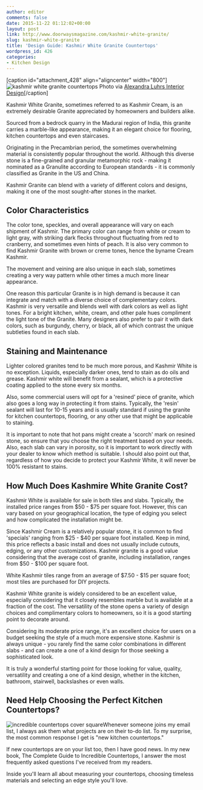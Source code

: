 ```yaml
---
author: editor
comments: false
date: 2015-11-22 01:12:02+00:00
layout: post
link: http://www.doorwaysmagazine.com/kashmir-white-granite/
slug: kashmir-white-granite
title: 'Design Guide: Kashmir White Granite Countertops'
wordpress_id: 426
categories:
- Kitchen Design
---
```


[caption id="attachment_428" align="aligncenter" width="800"]![kashmir white granite countertops](http://www.doorwaysmagazine.com/wp-content/uploads/kashmir_white_granite_countertops.jpg) Photo via [Alexandra Luhrs Interior Design](http://www.aluhrsinteriordesign.com/)[/caption]

Kashmir White Granite, sometimes referred to as Kashmir Cream, is an extremely desirable Granite appreciated by homeowners and builders alike. 

Sourced from a bedrock quarry in the Madurai region of India, this granite carries a marble-like appearance, making it an elegant choice for flooring, kitchen countertops and even staircases.  

Originating in the Precambrian period, the sometimes overwhelming material is consistently popular throughout the world. Although this diverse stone is a fine-grained and granular metamorphic rock - making it nominated as a Granulite according to European standards - it is commonly classified as Granite in the US and China. 

Kashmir Granite can blend with a variety of different colors and designs, making it one of the most sought-after stones in the market. 



## Color Characteristics



The color tone, speckles, and overall appearance will vary on each shipment of Kashmir. The primary color can range from white or cream to light gray, with striking dark flecks throughout fluctuating from red to cranberry, and sometimes even hints of peach. It is also very common to find Kashmir Granite with brown or creme tones, hence the byname Cream Kashmir.  

The movement and veining are also unique in each slab, sometimes creating a very way pattern while other times a much more linear appearance. 

One reason this particular Granite is in high demand is because it can integrate and match with a diverse choice of complementary colors.  Kashmir is very versatile and blends well with dark colors as well as light tones.  For a bright kitchen, white, cream, and other pale hues compliment the light tone of the Granite.  Many designers also prefer to pair it with dark colors, such as burgundy, cherry, or black, all of which contrast the unique subtleties found in each slab.



## Staining and Maintenance



Lighter colored granites tend to be much more porous, and Kashmir White is no exception. Liquids, especially darker ones, tend to stain as do oils and grease. Kashmir white will benefit from a sealant, which is a protective coating applied to the stone every six months.  

Also, some commercial users will opt for a 'resined' piece of granite, which also goes a long way in protecting it from stains. Typically, the 'resin' sealant will last for 10-15 years and is usually standard if using the granite for kitchen countertops, flooring, or any other use that might be applicable to staining. 

It is important to note that hot pans might create a 'scorch' mark on resined stone, so ensure that you choose the right treatment based on your needs.  Also, each slab can vary in porosity, so it is important to work directly with your dealer to know which method is suitable.  I should also point out that, regardless of how you decide to protect your Kashmir White, it will never be 100% resistant to stains. 



## How Much Does Kashmire White Granite Cost?



Kashmir White is available for sale in both tiles and slabs. Typically, the installed price ranges from $50 - $75 per square foot. However, this can vary based on your geographical location, the type of edging you select and how complicated the installation might be. 

Since Kashmir Cream is a relatively popular stone, it is common to find 'specials' ranging from $25 - $40 per square foot installed.  Keep in mind, this price reflects a basic install and does not usually include cutouts, edging, or any other customizations. Kashmir granite is a good value considering that the average cost of granite, including installation, ranges from $50 - $100 per square foot.  

White Kashmir tiles range from an average of $7.50 - $15 per square foot; most tiles are purchased for DIY projects. 

Kashmir White granite is widely considered to be an excellent value, especially considering that it closely resembles marble but is available at a fraction of the cost.  The versatility of the stone opens a variety of design choices and complimentary colors to homeowners, so it is a good starting point to decorate around. 

Considering its moderate price range, it's an excellent choice for users on a budget seeking the style of a much more expensive stone. Kashmir is always unique - you rarely find the same color combinations in different slabs - and can create a one of a kind design for those seeking a sophisticated look.  

It is truly a wonderful starting point for those looking for value, quality, versatility and creating a one of a kind design, whether in the kitchen, bathroom, stairwell, backslashes or even walls.



## Need Help Choosing the Perfect Kitchen Countertops?



![incredible countertops cover square](http://www.doorwaysmagazine.com/wp-content/uploads/incredible_countertops_cover_square-300x300.jpg)Whenever someone joins my email list, I always ask them what projects are on their to-do list. To my surprise, the most common response I get is "new kitchen countertops." 

If new countertops are on your list too, then I have good news. In my new book, The Complete Guide to Incredible Countertops, I answer the most frequently asked questions I've received from my readers. 

Inside you'll learn all about measuring your countertops, choosing timeless materials and selecting an edge style you'll love. 
